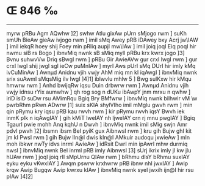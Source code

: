 # Œ 846 ‰
---
myrw pRBu Agm AQwhw ]2] swhw Atlu gixAw pUrn sMjogo rwm ] suKh
smUh BieAw gieAw ivjogo rwm ] imil sMq Awey pRB iDAwey bxy Acrj
jw\IAW ] imil iekqR hoey shij Foey min pRIiq aupjI mw\IAw ] imil joiq
joqI Eiq poqI hir nwmu siB rs Bogo ] ibnvMiq nwnk sB sMiq mylI pRBu
krx kwrx jogo ]3] Bvnu suhwvVw Driq sBwgI rwm ] pRBu Gir AwieAVw
gur crxI lwgI rwm ] gur crxI lwgI shij jwgI sgl ieCw puMnIAw ]
myrI Aws pUrI sMq DUrI hir imly kMq ivCuMinAw ] Awnµd Anidnu vjih vwjy
AhM miq mn kI iqAwgI ] ibnvMiq nwnk srix suAwmI sMqsMig ilv lwgI
]4]1] iblwvlu mhlw 5 ] Bwg sulKxw hir kMqu hmwrw rwm ] Anhd
bwijqRw iqsu Duin drbwrw rwm ] Awnµd Anidnu vjih vwjy idnsu rYix
aumwhw ] qh rog sog n dUKu ibAwpY jnm mrxu n qwhw ] iriD isiD suDw
rsu AMimRqu Bgiq Bry BMfwrw ] ibnvMiq nwnk bilhwir vM \w pwrbRhm pRwn
ADwrw ]1] suix sKIA shylVIho imil mMglu gwvh rwm ] min qin pRymu
kry iqsu pRB kau rwvh rwm ] kir pRymu rwvh iqsY Bwvh iek inmK plk n
iqAwgIAY ] gih kMiT lweIAY nh ljweIAY crn rj mnu pwgIAY ] Bgiq
TgaurI pwie mohh Anq kqhU n Dwvh ] ibnvMiq nwnk imil sMig swjn
Amr pdvI pwvh ]2] ibsmn ibsm BeI pyiK gux AibnwsI rwm ] kru
gih Bujw ghI kit jm kI PwsI rwm ] gih Bujw lIn@I dwis kIn@I AMkuir
audoqu jxwieAw ] mln moh ibkwr nwTy idvs inrml AwieAw ] idRsit
DwrI min ipAwrI mhw durmiq nwsI ] ibnvMiq nwnk BeI inrml pRB imly
AibnwsI ]3] sUrj ikrix imly jl kw jlu hUAw rwm ] joqI joiq rlI
sMpUrnu QIAw rwm ] bRhmu dIsY bRhmu suxIAY eyku eyku vKwxIAY ] Awqm
pswrw krxhwrw pRB ibnw nhI jwxIAY ] Awip krqw Awip Bugqw Awip
kwrxu kIAw ] ibnvMiq nwnk syeI jwxih ijn@I hir rsu pIAw ]4]2]
####
